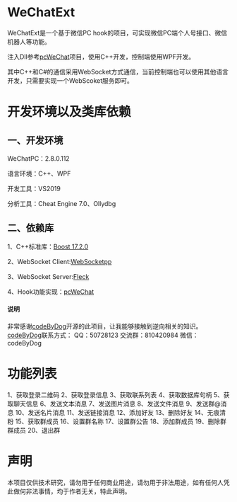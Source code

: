 
# WeChatExt
WeChatExt是一个基于微信PC hook的项目，可实现微信PC端个人号接口、微信机器人等功能。

注入Dll参考[pcWeChat](https://github.com/codeByDog/pcWechat.git)项目，使用C++开发，控制端使用WPF开发。

其中C++和C#的通信采用WebSocket方式通信，当前控制端也可以使用其他语言开发，只需要实现一个WebScoket服务即可。

# 开发环境以及类库依赖
## 一、开发环境
WeChatPC：2.8.0.112

语言环境：C++、WPF

开发工具：VS2019

分析工具：Cheat Engine 7.0、Ollydbg

## 二、依赖库
1、C++标准库：[Boost 17.2.0](https://www.boost.org/)

2、WebSocket Client:[WebSocketpp](https://github.com/zaphoyd/websocketpp.git)

3、WebSocket Server:[Fleck](https://github.com/statianzo/Fleck.git)

4、Hook功能实现：[pcWeChat](https://github.com/codeByDog/pcWechat.git)
#### 说明
非常感谢[codeByDog](https://github.com/codeByDog)开源的此项目，让我能够接触到逆向相关的知识。
[codeByDog](https://github.com/codeByDog)联系方式：
QQ：50728123
交流群：810420984
微信：codeByDog

# 功能列表
1、获取登录二维码
2、获取登录信息
3、获取联系列表
4、获取数据库句柄
5、获取聊天信息
6、发送文本消息
7、发送图片消息
8、发送文件消息
9、发送群@消息
10、发送名片消息
11、发送链接消息
12、添加好友
13、删除好友
14、无痕清粉
15、获取群成员
16、设置群名称
17、设置群公告
18、添加群成员
19、删除群群成员
20、退出群

# 声明

本项目仅供技术研究，请勿用于任何商业用途，请勿用于非法用途，如有任何人凭此做何非法事情，均于作者无关，特此声明。
